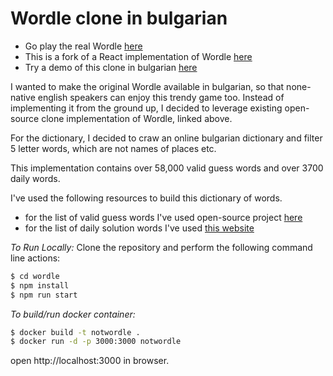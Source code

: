 # Wordle clone in bulgarian

- Go play the real Wordle [here](https://www.powerlanguage.co.uk/wordle/)
- This is a fork of a React implementation of Wordle [here](https://github.com/hannahcode/wordle)
- Try a demo of this clone in bulgarian [here](https://antonbelev.github.io/)

I wanted to make the original Wordle available in bulgarian, so that none-native english speakers can enjoy this trendy game too. Instead of
implementing it from the ground up, I decided to leverage existing open-source clone implementation of Wordle, linked above.

For the dictionary, I decided to craw an online bulgarian dictionary and filter 5 letter words, which are not names of places etc.

This implementation contains over 58,000 valid guess words and over 3700 daily words.

I've used the following resources to build this dictionary of words.

- for the list of valid guess words I've used open-source project [here](https://github.com/miglen/bulgarian-wordlists)
- for the list of daily solution words I've used [this website](https://slovored.com/sitemap/pravopisen-rechnik)

_To Run Locally:_
Clone the repository and perform the following command line actions:
```bash
$ cd wordle
$ npm install
$ npm run start
```

_To build/run docker container:_
```bash
$ docker build -t notwordle .
$ docker run -d -p 3000:3000 notwordle
```
open http://localhost:3000 in browser.

